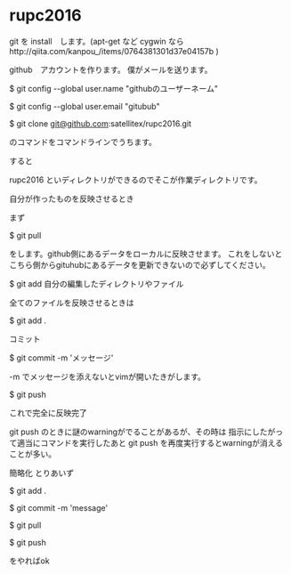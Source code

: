 # rupc2016

git を install　します。(apt-get など cygwin ならhttp://qiita.com/kanpou_/items/0764381301d37e04157b )


github　アカウントを作ります。
僕がメールを送ります。

$ git config --global user.name "githubのユーザーネーム"

$ git config --global user.email "gitubub"


$ git clone git@github.com:satellitex/rupc2016.git

のコマンドをコマンドラインでうちます。

すると

rupc2016 といディレクトリができるのでそこが作業ディレクトリです。

自分が作ったものを反映させるとき

まず

$ git pull

をします。github側にあるデータをローカルに反映させます。
これをしないとこちら側からgituhubにあるデータを更新できないので必ずしてください。

$ git add 自分の編集したディレクトリやファイル

全てのファイルを反映させるときは

$ git add .


コミット

$ git commit -m 'メッセージ'

-m でメッセージを添えないとvimが開いたきがします。

$ git push

これで完全に反映完了

git push のときに謎のwarningがでることがあるが、その時は 指示にしたがって適当にコマンドを実行したあと
git push を再度実行するとwarningが消えることが多い。



簡略化
とりあいず

$ git add .

$ git commit -m 'message'

$ git pull

$ git push

をやればok
